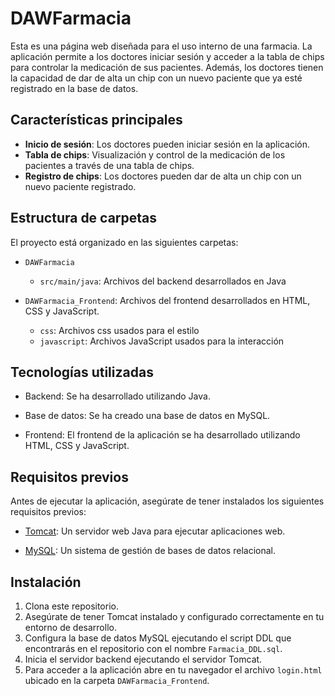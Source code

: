 # DAWFarmacia

Esta es una página web diseñada para el uso interno de una farmacia. La aplicación permite a los doctores iniciar sesión y acceder a la tabla de chips para controlar la medicación de sus pacientes. Además, los doctores tienen la capacidad de dar de alta un chip con un nuevo paciente que ya esté registrado en la base de datos.

## Características principales

-   **Inicio de sesión**: Los doctores pueden iniciar sesión en la aplicación.
-   **Tabla de chips**: Visualización y control de la medicación de los pacientes a través de una tabla de chips.
-   **Registro de chips**: Los doctores pueden dar de alta un chip con un nuevo paciente registrado.

## Estructura de carpetas

El proyecto está organizado en las siguientes carpetas:

- `DAWFarmacia`
  - `src/main/java`: Archivos del backend desarrollados en Java

- `DAWFarmacia_Frontend`: Archivos del frontend desarrollados en HTML, CSS y JavaScript.
  - `css`: Archivos css usados para el estilo
  - `javascript`: Archivos JavaScript usados para la interacción

## Tecnologías utilizadas

- Backend: Se ha desarrollado utilizando Java.

- Base de datos: Se ha creado una base de datos en MySQL.

- Frontend: El frontend de la aplicación se ha desarrollado utilizando HTML, CSS y JavaScript.

## Requisitos previos

Antes de ejecutar la aplicación, asegúrate de tener instalados los siguientes requisitos previos:

-   [Tomcat](https://tomcat.apache.org/download-90.cgi): Un servidor web Java para ejecutar aplicaciones web.

-   [MySQL](https://dev.mysql.com/downloads/connector/j/): Un sistema de gestión de bases de datos relacional.

## Instalación

1.  Clona este repositorio.
2.  Asegúrate de tener Tomcat instalado y configurado correctamente en tu entorno de desarrollo.
3.  Configura la base de datos MySQL ejecutando el script DDL que encontrarás en el repositorio con el nombre `Farmacia_DDL.sql`.
4.  Inicia el servidor backend ejecutando el servidor Tomcat.
5.  Para acceder a la aplicación abre en tu navegador el archivo `login.html` ubicado en la carpeta `DAWFarmacia_Frontend`.
